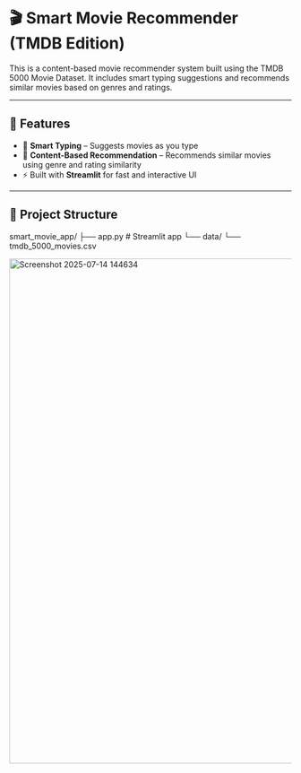 # 🎬 Smart Movie Recommender (TMDB Edition)

This is a content-based movie recommender system built using the TMDB 5000 Movie Dataset. It includes smart typing suggestions and recommends similar movies based on genres and ratings.

---

## 🚀 Features

- 🔎 **Smart Typing** – Suggests movies as you type
- 🎯 **Content-Based Recommendation** – Recommends similar movies using genre and rating similarity
- ⚡ Built with **Streamlit** for fast and interactive UI

---

## 📁 Project Structure

smart_movie_app/
├── app.py # Streamlit app
└── data/
└── tmdb_5000_movies.csv 

<img width="1707" height="901" alt="Screenshot 2025-07-14 144634" src="https://github.com/user-attachments/assets/2829ff1d-dea4-49f1-8757-ac6e2a9b736b" />

